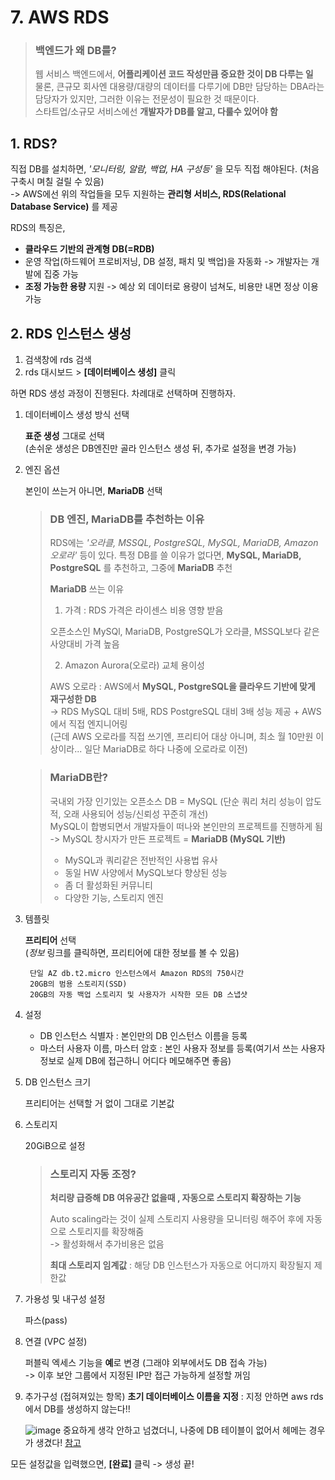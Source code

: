 # 7. AWS RDS

> ### 백엔드가 왜 DB를?
>
> 웹 서비스 백엔드에서, **어플리케이션 코드 작성만큼 중요한 것이 DB 다루는 일**  
> 물론, 큰규모 회사엔 대용량/대량의 데이터를 다루기에 DB만 담당하는 DBA라는 담당자가 있지만, 그러한 이유는 전문성이 필요한 것 때문이다.  
> 스타트업/소규모 서비스에선 **개발자가 DB를 알고, 다룰수 있어야 함**

## 1. RDS?

직접 DB를 설치하면, *'모니터링, 알람, 백업, HA 구성등'* 을 모두 직접 해야된다. (처음 구축시 며칠 걸릴 수 있음)  
-> AWS에선 위의 작업들을 모두 지원하는 **관리형 서비스, RDS(Relational Database Service)** 를 제공

RDS의 특징은,
- **클라우드 기반의 관계형 DB(=RDB)** 
- 운영 작업(하드웨어 프로비저닝, DB 설정, 패치 및 백업)을 자동화 -> 개발자는 개발에 집중 가능
- **조정 가능한 용량** 지원 -> 예상 외 데이터로 용량이 넘쳐도, 비용만 내면 정상 이용 가능

## 2. RDS 인스턴스 생성

1. 검색창에 rds 검색
2. rds 대시보드 > **[데이터베이스 생성]** 클릭

하면 RDS 생성 과정이 진행된다. 차례대로 선택하며 진행하자.

1. 데이터베이스 생성 방식 선택

    **표준 생성** 그대로 선택  
    (손쉬운 생성은 DB엔진만 골라 인스턴스 생성 뒤, 추가로 설정을 변경 가능)
    
2. 엔진 옵션

    본인이 쓰는거 아니면, **MariaDB** 선택
    
    > ### DB 엔진, MariaDB를 추천하는 이유
    >
    > RDS에는 *'오라클, MSSQL, PostgreSQL, MySQL, MariaDB, Amazon 오로라'* 등이 있다.
      특정 DB를 쓸 이유가 없다면, **MySQL, MariaDB, PostgreSQL** 를 추천하고, 그중에 **MariaDB** 추천
    >
    > **MariaDB** 쓰는 이유
    > 1. 가격 : RDS 가격은 라이센스 비용 영향 받음 
    >
    >   오픈소스인 MySQl, MariaDB, PostgreSQL가 오라클, MSSQL보다 같은 사양대비 가격 높음
    > 
    > 2. Amazon Aurora(오로라) 교체 용이성
    >
    >   AWS 오로라 : AWS에서 **MySQL, PostgreSQL을 클라우드 기반에 맞게 재구성한 DB**   
       -> RDS MySQL 대비 5배, RDS PostgreSQL 대비 3배 성능 제공 + AWS에서 직접 엔지니어링  
       (근데 AWS 오로라를 직접 쓰기엔, 프리티어 대상 아니며, 최소 월 10만원 이상이라... 일단 MariaDB로 하다 나중에 오로라로 이전)
    
    > ### MariaDB란?
    > 
    > 국내외 가장 인기있는 오픈소스 DB = MySQL (단순 쿼리 처리 성능이 압도적, 오래 사용되어 성능/신뢰성 꾸준히 개선)  
      MySQL이 합병되면서 개발자들이 떠나와 본인만의 프로젝트를 진행하게 됨  
      -> MySQL 창시자가 만든 프로젝트 = **MariaDB (MySQL 기반)**
    > 
    > - MySQL과 쿼리같은 전반적인 사용법 유사
    > - 동일 HW 사양에서 MySQL보다 향상된 성능
    > - 좀 더 활성화된 커뮤니티
    > - 다양한 기능, 스토리지 엔진

3. 템플릿

    **프리티어** 선택  
    (*정보* 링크를 클릭하면, 프리티어에 대한 정보를 볼 수 있음)
        
        단일 AZ db.t2.micro 인스턴스에서 Amazon RDS의 750시간
        20GB의 범용 스토리지(SSD)
        20GB의 자동 백업 스토리지 및 사용자가 시작한 모든 DB 스냅샷
 
4. 설정

    - DB 인스턴스 식별자 : 본인만의 DB 인스턴스 이름을 등록
    - 마스터 사용자 이름, 마스터 암호 : 본인 사용자 정보를 등록(여기서 쓰는 사용자 정보로 실제 DB에 접근하니 어디다 메모해주면 좋음)
     
5. DB 인스턴스 크기

    프리티어는 선택할 거 없이 그대로 기본값

6. 스토리지

    20GiB으로 설정  
    
    > ### 스토리지 자동 조정?
    > 
    > **처리량 급증해 DB 여유공간 없을때 , 자동으로 스토리지 확장하는 기능**
    > 
    > Auto scaling라는 것이 실제 스토리지 사용량을 모니터링 해주어 후에 자동으로 스토리지를 확장해줌  
      -> 활성화해서 추가비용은 없음
    >
    > **최대 스토리지 임계값** : 해당 DB 인스턴스가 자동으로 어디까지 확장될지 제한값

7. 가용성 및 내구성 설정

    파스(pass)
    
8. 연결 (VPC 설정)

    퍼블릭 엑세스 기능을 **예**로 변경 (그래야 외부에서도 DB 접속 가능)  
    -> 이후 보안 그룹에서 지정된 IP만 접근 가능하게 설정할 꺼임

9. 추가구성 (접혀져있는 항목)
    **초기 데이터베이스 이름을 지정** : 지정 안하면 aws rds에서 DB를 생성하지 않는다!!
    
    ![image](https://user-images.githubusercontent.com/48408417/110427001-66c7ba00-80ea-11eb-8db7-0723deebc2be.png)
    중요하게 생각 안하고 넘겼더니, 나중에 DB 테이블이 없어서 헤메는 경우가 생겼다! [참고](https://github.com/jojoldu/freelec-springboot2-webservice/issues/275)
      
      
모든 설정값을 입력했으면, **[완료]** 클릭 -> 생성 끝!
